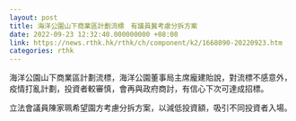 ```yaml
---
layout: post
title: 海洋公園山下商業區計劃流標　有議員冀考慮分拆方案
date: 2022-09-23 12:32:40.000000000 +08:00
link: https://news.rthk.hk/rthk/ch/component/k2/1668090-20220923.htm
categories: rthk
---
```


海洋公園山下商業區計劃流標，海洋公園董事局主席龐建貽說，對流標不感意外，疫情打亂計劃，投資者較審慎，會再與政府商討，有信心下次可達成招標。

立法會議員陳家珮希望園方考慮分拆方案，以減低投資額，吸引不同投資者入場。
